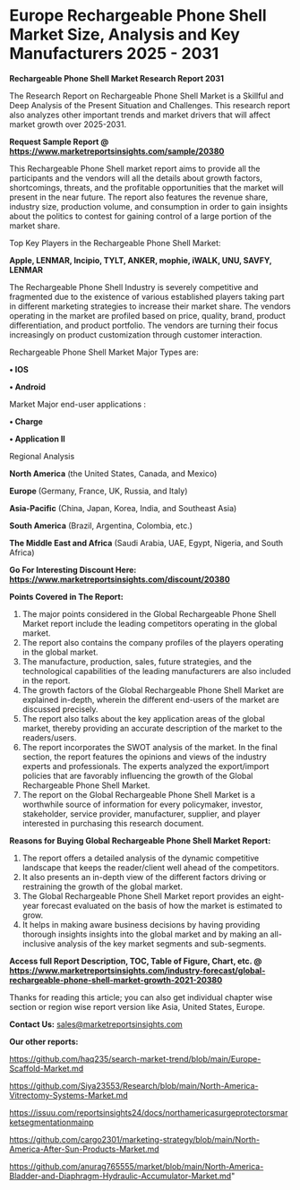 # Europe Rechargeable Phone Shell Market Size, Analysis and Key Manufacturers 2025 - 2031

<strong>Rechargeable Phone Shell Market Research Report 2031</strong>

The Research Report on Rechargeable Phone Shell Market is a Skillful and Deep Analysis of the Present Situation and Challenges. This research report also analyzes other important trends and market drivers that will affect market growth over 2025-2031.

<strong>Request Sample Report @ <a href=https://www.marketreportsinsights.com/sample/20380>https://www.marketreportsinsights.com/sample/20380</a></strong>

This Rechargeable Phone Shell market report aims to provide all the participants and the vendors will all the details about growth factors, shortcomings, threats, and the profitable opportunities that the market will present in the near future. The report also features the revenue share, industry size, production volume, and consumption in order to gain insights about the politics to contest for gaining control of a large portion of the market share.

Top Key Players in the Rechargeable Phone Shell Market:

<strong>Apple, LENMAR, Incipio, TYLT, ANKER, mophie, iWALK, UNU, SAVFY, LENMAR</strong>

The Rechargeable Phone Shell Industry is severely competitive and fragmented due to the existence of various established players taking part in different marketing strategies to increase their market share. The vendors operating in the market are profiled based on price, quality, brand, product differentiation, and product portfolio. The vendors are turning their focus increasingly on product customization through customer interaction.

Rechargeable Phone Shell Market Major Types are:

<strong>• IOS

• Android</strong>

Market Major end-user applications :

<strong>• Charge

• Application II</strong>

Regional Analysis

</u><strong><b>North America</b></strong> (the United States, Canada, and Mexico)

<strong><b>Europe </b></strong>(Germany, France, UK, Russia, and Italy)

<strong><b>Asia-Pacific</b></strong> (China, Japan, Korea, India, and Southeast Asia)

<strong><b>South America</b></strong> (Brazil, Argentina, Colombia, etc.)

<strong><b>The Middle East and Africa</b></strong> (Saudi Arabia, UAE, Egypt, Nigeria, and South Africa)

<strong>Go For Interesting Discount Here: <a href=https://www.marketreportsinsights.com/discount/20380>https://www.marketreportsinsights.com/discount/20380</a></strong>

<strong>Points Covered in The Report:</strong>
<ol>
  <li>The major points considered in the Global Rechargeable Phone Shell Market report include the leading competitors operating in the global market.</li>
  <li>The report also contains the company profiles of the players operating in the global market.</li>
  <li>The manufacture, production, sales, future strategies, and the technological capabilities of the leading manufacturers are also included in the report.</li>
  <li>The growth factors of the Global Rechargeable Phone Shell Market are explained in-depth, wherein the different end-users of the market are discussed precisely.</li>
  <li>The report also talks about the key application areas of the global market, thereby providing an accurate description of the market to the readers/users.</li>
  <li>The report incorporates the SWOT analysis of the market. In the final section, the report features the opinions and views of the industry experts and professionals. The experts analyzed the export/import policies that are favorably influencing the growth of the Global Rechargeable Phone Shell Market.</li>
  <li>The report on the Global Rechargeable Phone Shell Market is a worthwhile source of information for every policymaker, investor, stakeholder, service provider, manufacturer, supplier, and player interested in purchasing this research document.</li>
</ol>
<strong>Reasons for Buying Global Rechargeable Phone Shell Market Report:</strong>

<ol>
  <li>The report offers a detailed analysis of the dynamic competitive landscape that keeps the reader/client well ahead of the competitors.</li>
  <li>It also presents an in-depth view of the different factors driving or restraining the growth of the global market.</li>
  <li>The Global Rechargeable Phone Shell Market report provides an eight-year forecast evaluated on the basis of how the market is estimated to grow.</li>
  <li>It helps in making aware business decisions by having providing thorough insights insights into the global market and by making an all-inclusive analysis of the key market segments and sub-segments.</li>
</ol>
<strong>Access full Report Description, TOC, Table of Figure, Chart, etc. @ <a href=https://www.marketreportsinsights.com/industry-forecast/global-rechargeable-phone-shell-market-growth-2021-20380>https://www.marketreportsinsights.com/industry-forecast/global-rechargeable-phone-shell-market-growth-2021-20380</a></strong>


Thanks for reading this article; you can also get individual chapter wise section or region wise report version like Asia, United States, Europe.

<strong>Contact Us:</strong>
sales@marketreportsinsights.com

<strong>Our other reports:</strong>

<a href=https://github.com/haq235/search-market-trend/blob/main/Europe-Scaffold-Market.md>https://github.com/haq235/search-market-trend/blob/main/Europe-Scaffold-Market.md</a>

<a href=https://github.com/Siya23553/Research/blob/main/North-America-Vitrectomy-Systems-Market.md>https://github.com/Siya23553/Research/blob/main/North-America-Vitrectomy-Systems-Market.md</a>

<a href=https://issuu.com/reportsinsights24/docs/northamericasurgeprotectorsmarketsegmentationmainp>https://issuu.com/reportsinsights24/docs/northamericasurgeprotectorsmarketsegmentationmainp</a>

<a href=https://github.com/cargo2301/marketing-strategy/blob/main/North-America-After-Sun-Products-Market.md>https://github.com/cargo2301/marketing-strategy/blob/main/North-America-After-Sun-Products-Market.md</a>

<a href=https://github.com/anurag765555/market/blob/main/North-America-Bladder-and-Diaphragm-Hydraulic-Accumulator-Market.md>https://github.com/anurag765555/market/blob/main/North-America-Bladder-and-Diaphragm-Hydraulic-Accumulator-Market.md</a>"
